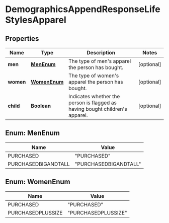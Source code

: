 

# DemographicsAppendResponseLifeStylesApparel


## Properties

Name | Type | Description | Notes
------------ | ------------- | ------------- | -------------
**men** | [**MenEnum**](#MenEnum) | The type of men&#39;s apparel the person has bought. |  [optional]
**women** | [**WomenEnum**](#WomenEnum) | The type of women&#39;s apparel the person has bought. |  [optional]
**child** | **Boolean** | Indicates whether the person is flagged as having bought children&#39;s apparel. |  [optional]



## Enum: MenEnum

Name | Value
---- | -----
PURCHASED | &quot;PURCHASED&quot;
PURCHASEDBIGANDTALL | &quot;PURCHASEDBIGANDTALL&quot;



## Enum: WomenEnum

Name | Value
---- | -----
PURCHASED | &quot;PURCHASED&quot;
PURCHASEDPLUSSIZE | &quot;PURCHASEDPLUSSIZE&quot;



